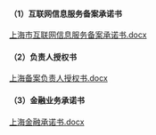 
#### （1）互联网信息服务备案承诺书

[上海市互联网信息服务备案承诺书.docx](https://badownload.s3.cn-north-1.jdcloud-oss.com/buchongziliao/shanghai/bacns2022.docx)

#### （2）负责人授权书

[上海备案负责人授权书.docx](https://badownload.s3.cn-north-1.jdcloud-oss.com/buchongziliao/shanghai/sqs2022.docx)

#### （3）金融业务承诺书

[上海金融承诺书.docx](https://badownload.s3.cn-north-1.jdcloud-oss.com/buchongziliao/shanghai/shjrcns.docx)
